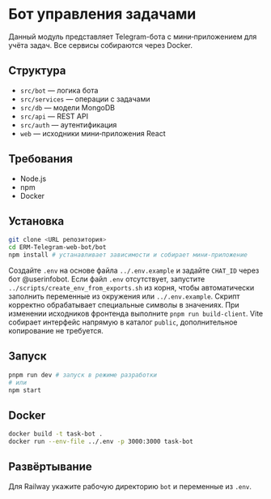 <!-- Назначение файла: описание Telegram-бота и инструкции по запуску. -->

# Бот управления задачами

Данный модуль представляет Telegram-бота с мини‑приложением для учёта задач. Все сервисы собираются через Docker.

## Структура

- `src/bot` — логика бота
- `src/services` — операции с задачами
- `src/db` — модели MongoDB
- `src/api` — REST API
- `src/auth` — аутентификация
- `web` — исходники мини‑приложения React

## Требования

- Node.js
- npm
- Docker

## Установка

```bash
git clone <URL репозитория>
cd ERM-Telegram-web-bot/bot
npm install # устанавливает зависимости и собирает мини‑приложение
```

Создайте `.env` на основе файла `../.env.example` и задайте `CHAT_ID` через бот @userinfobot.
Если файл `.env` отсутствует, запустите `../scripts/create_env_from_exports.sh` из корня,
чтобы автоматически заполнить переменные из окружения или `../.env.example`.
Скрипт корректно обрабатывает специальные символы в значениях.
При изменении исходников фронтенда выполните `pnpm run build-client`.
Vite собирает интерфейс напрямую в каталог `public`, дополнительное копирование не требуется.

## Запуск

```bash
pnpm run dev # запуск в режиме разработки
# или
npm start
```

## Docker

```bash
docker build -t task-bot .
docker run --env-file ../.env -p 3000:3000 task-bot
```

## Развёртывание

Для Railway укажите рабочую директорию `bot` и переменные из `.env`.
